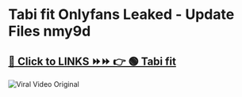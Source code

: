 
 # Tabi fit Onlyfans Leaked - Update Files nmy9d

## <h2><a href="https://clipsfans.com/Tabi_fit&ref=git">🔗 Click to LINKS ⏩⏩ 👉 🟢 Tabi fit </a></h2>

<a href="https://clipsfans.com/Tabi_fit&ref=git" rel="nofollow" data-target="animated-image.originalLink"><img src="https://i.ibb.co.com/xMMVF88/686577567.gif" alt="Viral Video Original" style="max-width: 100%; display: inline-block;" data-target="animated-image.originalImage"></a>

